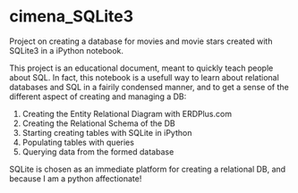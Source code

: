 # cimena_SQLite3
Project on creating a database for movies and movie stars created with SQLite3 in a iPython notebook.

This project is an educational document, meant to quickly teach people about SQL. In fact, this notebook is a usefull way to learn about relational databases and SQL in a fairily condensed manner, and to get a sense of the different aspect of creating and managing a DB:

1. Creating the Entity Relational Diagram with ERDPlus.com
2. Creating the Relational Schema of the DB
3. Starting creating tables with SQLite in iPython
4. Populating tables with queries
5. Querying data from the formed database

SQLite is chosen as an immediate platform for creating a relational DB, and because I am a python affectionate!

